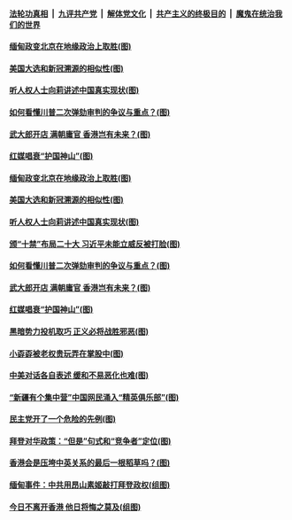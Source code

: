 ####  [法轮功真相](../../../../basic/blob/master/README.md?t=02091631) &nbsp;|&nbsp; [九评共产党](../../../../9ping.md/blob/master/README.md?t=02091631) &nbsp;|&nbsp; [解体党文化](../../../../jtdwh.md/blob/master/README.md?t=02091631)  &nbsp;|&nbsp; [共产主义的终极目的](../../../../gczydzjmd.md/blob/master/README.md?t=02091631) &nbsp;|&nbsp; [魔鬼在统治我们的世界](../../../../mgztzwmdsj.md/blob/master/README.md?t=02091631) 

#### [缅甸政变北京在地缘政治上取胜(图)](../pages/p4/961906.md?t=02091631) 

#### [美国大选和新冠溯源的相似性(图)](../pages/p4/961884.md?t=02091631) 

#### [听人权人士向莉讲述中国真实现状(图)](../pages/p4/961893.md?t=02091631) 

#### [如何看懂川普二次弹劾审判的争议与重点？(图)](../pages/p4/961902.md?t=02091631) 

#### [武大郎开店 满朝庸官 香港岂有未来？(图)](../pages/p4/961899.md?t=02091631) 

#### [红媒唱衰“护国神山”(图)](../pages/p4/961879.md?t=02091631) 


#### [缅甸政变北京在地缘政治上取胜(图)](../pages/p4/961906.md?t=02091631) 

#### [美国大选和新冠溯源的相似性(图)](../pages/p4/961884.md?t=02091631) 

#### [听人权人士向莉讲述中国真实现状(图)](../pages/p4/961893.md?t=02091631) 

#### [颁“十禁”布局二十大 习近平未能立威反被打脸(图)](../pages/p4/961904.md?t=02091631) 

#### [如何看懂川普二次弹劾审判的争议与重点？(图)](../pages/p4/961902.md?t=02091631) 

#### [武大郎开店 满朝庸官 香港岂有未来？(图)](../pages/p4/961899.md?t=02091631) 

#### [红媒唱衰“护国神山”(图)](../pages/p4/961879.md?t=02091631) 

#### [黑暗势力投机取巧 正义必将战胜邪恶(图)](../pages/p4/961850.md?t=02091631) 




#### [小孬孬被老权贵玩弄在掌股中(图)](../pages/p4/961790.md?t=02091631) 

#### [中美对话各自表述 缓和不易恶化也难(图)](../pages/p4/961789.md?t=02091631) 

#### [“新疆有个集中营”中国网民涌入“精英俱乐部”(图)](../pages/p4/961782.md?t=02091631) 

#### [民主党开了一个危险的先例(图)](../pages/p4/961784.md?t=02091631) 

#### [拜登对华政策：“但是”句式和“竞争者”定位(图)](../pages/p4/961776.md?t=02091631) 

#### [香港会是压垮中英关系的最后一根稻草吗？(图)](../pages/p4/961779.md?t=02091631) 

#### [缅甸事件：中共用昂山素姬敲打拜登政权(组图)](../pages/p4/961679.md?t=02091631) 

#### [今日不离开香港 他日将悔之莫及(组图)](../pages/p4/961661.md?t=02091631) 

